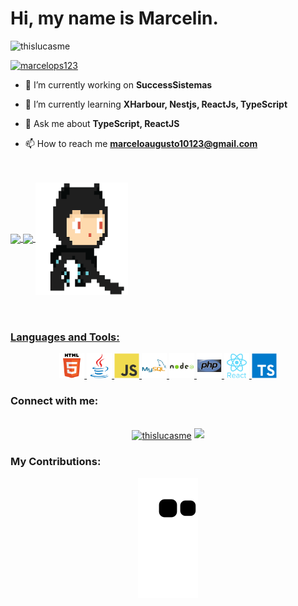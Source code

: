 <h1> Hi, my name is Marcelin. </h1>

<p align="left"> <img src="https://komarev.com/ghpvc/?username=marcelops123&label=Profile%20views&color=0e75b6&style=flat" alt="thislucasme" /> </p>

<p align="left"> <a href="https://twitter.com/marcelinrds" target="blank"><img src="https://img.shields.io/twitter/follow/marcelinrds?logo=twitter&style=for-the-badge" alt="marcelops123" /></a> </p>
  
- 🔭 I’m currently working on **SuccessSistemas**

- 🌱 I’m currently learning **XHarbour, Nestjs, ReactJs, TypeScript**

- 💬 Ask me about **TypeScript, ReactJS**

- 📫 How to reach me **marceloaugusto10123@gmail.com**
<br>
<br>


<div>
  <a href="https://github.com/marcelops123">
  <img height="180em"   align="center" src="https://github-readme-stats.vercel.app/api?username=marcelops123&show_icons=true&theme=react&include_all_commits=true&count_private=true"/>
  <img height="180em"  align="center" src="https://github-readme-stats.vercel.app/api/top-langs/?username=marcelops123&layout=compact&langs_count=7&theme=react" />

  <img align="center" width="148" height="180" src="https://raw.githubusercontent.com/lucasbrustolin/lucasbrustolin/master/resource/00.gif">
</div>
 <br>
<div  align="center"> 
  <div style="display: inline_block"><br>
 
<h3 align="left">Languages and Tools:</h3>
 <a href="https://www.w3.org/html/" target="_blank" rel="noreferrer"> <img src="https://raw.githubusercontent.com/devicons/devicon/master/icons/html5/html5-original-wordmark.svg" alt="html5" width="40" height="40"/> </a> <a href="https://www.java.com" target="_blank" rel="noreferrer"> <img src="https://raw.githubusercontent.com/devicons/devicon/master/icons/java/java-original.svg" alt="java" width="40" height="40"/> </a> <a href="https://developer.mozilla.org/en-US/docs/Web/JavaScript" target="_blank" rel="noreferrer"> <img src="https://raw.githubusercontent.com/devicons/devicon/master/icons/javascript/javascript-original.svg" alt="javascript" width="40" height="40"/> </a>  <a href="https://www.mysql.com/" target="_blank" rel="noreferrer"> <img src="https://raw.githubusercontent.com/devicons/devicon/master/icons/mysql/mysql-original-wordmark.svg" alt="mysql" width="40" height="40"/> </a> <a href="https://nodejs.org" target="_blank" rel="noreferrer"> <img src="https://raw.githubusercontent.com/devicons/devicon/master/icons/nodejs/nodejs-original-wordmark.svg" alt="nodejs" width="40" height="40"/> </a> <a href="https://www.php.net" target="_blank" rel="noreferrer"> <img src="https://raw.githubusercontent.com/devicons/devicon/master/icons/php/php-original.svg" alt="php" width="40" height="40"/> </a> <a href="https://reactjs.org/" target="_blank" rel="noreferrer"> <img src="https://raw.githubusercontent.com/devicons/devicon/master/icons/react/react-original-wordmark.svg" alt="react" width="40" height="40"/> </a> </a> <a href="https://www.typescriptlang.org/" target="_blank" rel="noreferrer"> <img src="https://raw.githubusercontent.com/devicons/devicon/master/icons/typescript/typescript-original.svg" alt="typescript" width="40" height="40"/> </a>  </p>
    
<h3 align="left">Connect with me:</h3>  
</div>
  <br><a href="https://twitter.com/marcelinrds" target="blank"><img align="center" src="https://raw.githubusercontent.com/rahuldkjain/github-profile-readme-generator/master/src/images/icons/Social/twitter.svg" alt="thislucasme" height="30" width="40" /></a>
  <a href="https://www.instagram.com/marcelops123/" target="_blank"><img src="https://img.shields.io/badge/-Instagram-%23E4405F?style=for-the-badge&logo=instagram&logoColor=white" target="_blank"></a>
 <h3 align="left">My Contributions:</h3>

![Snake animation](https://github.com/marcelops123/marcelops123/blob/output/github-contribution-grid-snake.svg)
